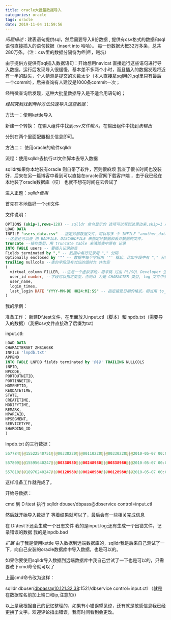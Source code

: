 ```yaml
---
title: oracle大批量数据导入
categories: oracle
tags: oracle
date: 2019-11-04 11:59:56
---
```


*问题描述*：建表语句提供sql，然后需要导入8份数据 , 提供有csv格式的数据和sql语句直接插入的语句数据（insert into 哈哈）。 每一份数据大概32万多条，总共280万条。（注：csv里的数据分隔符为@|@，贼坑）

由于提供方提供有sql插入数据语句：开始想用navicat 直接运行这些语句进行导入数据，运行后发现导入很缓慢，基本差不多两个小时，而且插入的数据发现将近有一半的缺失，个人猜测是提交的次数太少（本人直接拿sql用的,sql里只有最后一个commit），后来查询有人建议是1000条commit一次；

经稍微查询后发现，这种大批量数据导入是不适合用语句的；

*经研究我找到两种方法快速导入这些数据*：

方法一：使用kettle导入

新建一个转换： 在输入组件中找到*csv文件输入*，在输出组件中找到*表输出*

分别在两个里面配置相关信息即可。

方法二： 使用oracle的软件sqlldr

流程：使用sqlldr去执行ctl文件脚本去导入数据

sqlldr如果你本地装有oracle 则自带了软件，否则很麻烦 我查了很长时间也没装好，后来在另一篇博客中看到可以直接在oracle官网下载客户端 ，由于我已经在本地装了oracle数据库（哎） 也就不想花时间在去尝试了

进入正题：*sqlldr使用*

首先在本地做好一个ctl文件

文件说明：

```sql
OPTIONS (skip=1,rows=128) -- sqlldr 命令显示的 选项可以写到这里边来,skip=1 用来跳过数据中的第一行  
LOAD DATA  
INFILE "users_data.csv" --指定外部数据文件，可以写多 个 INFILE "another_data_file.csv" 指定多个数据文件  
--这里还可以使 用 BADFILE、DISCARDFILE 来指定坏数据和丢弃数据的文件，  
truncate --操作类型，用 truncate table 来清除表中原有 记录  
INTO TABLE users -- 要插入记录的表  
Fields terminated by "," -- 数据中每行记录用 "," 分隔  
Optionally enclosed by '"' -- 数据中每个字段用 '"' 框起，比如字段中有 "," 分隔符时  
trailing nullcols --表的字段没有对应的值时允 许为空  
(  
  virtual_column FILLER, --这是一个虚拟字段，用来跳 过由 PL/SQL Developer 生成的第一列序号  
  user_id number, --字段可以指定类型，否则认 为是 CHARACTER 类型, log 文件中有显示  
  user_name,  
  login_times,  
  last_login DATE "YYYY-MM-DD HH24:MI:SS" -- 指定接受日期的格式，相当用 to_date() 函数转换  
)
```

我的示例：

准备工作： 新建D:\test文件，在里面放入input.ctl（脚本）和lnpdb.txt（需要导入的数据）（我把csv文件直接改了后缀为txt）

input.ctl:

```sql
LOAD DATA
CHARACTERSET ZHS16GBK
INFILE 'lnpdb.txt'
APPEND
INTO TABLE LNPDB fields terminated by '@|@' TRAILING NULLCOLS
(NPID,
NPCODE,
PORTOUTNETID,
PORTINNETID,
HOMENETID,
REQDATETIME,
STATE,
CREATETIME,
MODIFYTIME,
REMARK,
NPAREAID,
NPSEGMENT,
SERVICETYPE,
SHARDING_ID
)
```

lnpdb.txt 的三行数据：

```java
557784@|@15522540751@|@00330220@|@00110220@|@00330220@|@2010-05-07 00:00:00@|@70A@|@2010-05-06 09:52:29@|@2010-05-07 13:36:50@|@@|@022@|@@|@MOBILE@|@15522540751

557809@|@15595640247@|@00338980@|@00248980@|@00338980@|@2010-05-07 00:00:00@|@70A@|@2010-05-07 09:21:54@|@2010-05-07 12:08:48@|@@|@898@|@@|@MOBILE@|@15595640247

557810@|@18976240247@|@00128980@|@00248980@|@00128980@|@2010-05-07 00:00:00@|@70A@|@2010-05-07 09:21:54@|@2010-05-07 12:08:48@|@@|@898@|@@|@MOBILE@|@18976240247
```

这样准备工作就完成了。

开始导数据：

cmd 到 D:\test  执行  sqlldr dbuser/dbpass@dbservice control=input.ctl

然后就开始导入数据了 等着结果就可以了，最后会有一些相关完成信息

在 D:\test下还会生成一个日志文件 我的是input.log;还有生成一个出错文件，记录错误的数据 我的是inpdb.bad

*扩展* 由于我是使用kettle 导入数据到远端数据库的，sqlldr我是后来自己测试了一下，向自己安装的oracle数据库中导入数据，也是可以的。

如果你要使用sqlldr导入数据到远端数据库中我自己尝试了一下也是可以的，只需要改下cmd命令就可以了 

上面cmd命令改为这样： 

sqlldr dbuser/dbpass@10.121.32.38:1521/dbservice control=input.ctl  （就是在数据库名前加上端口和ip,注意加/）

以上是我根据自己的记忆整理的，如果有小错误望见谅，还有就是敏感信息我已经更换了文字。欢迎评论指出错误，我有时间看到会更改。






